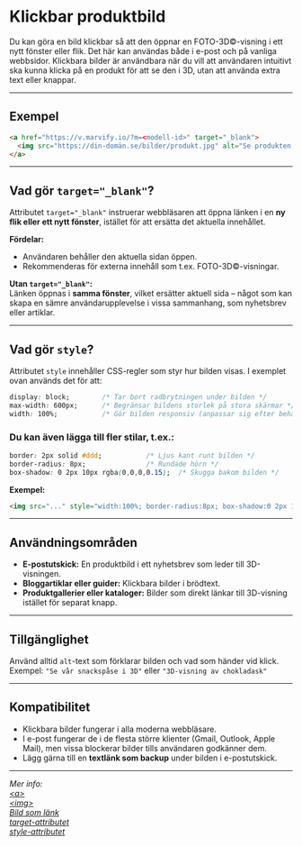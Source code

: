 # Klickbar produktbild

Du kan göra en bild klickbar så att den öppnar en FOTO-3D©-visning i ett nytt fönster eller flik. Det här kan användas både i e-post och på vanliga webbsidor. Klickbara bilder är användbara när du vill att användaren intuitivt ska kunna klicka på en produkt för att se den i 3D, utan att använda extra text eller knappar.

---

## Exempel

```html
<a href="https://v.marvify.io/?m=<modell-id>" target="_blank">
  <img src="https://din-domän.se/bilder/produkt.jpg" alt="Se produkten i 3D" style="display:block; max-width:600px; width:100%;" />
</a>
```

---

## Vad gör `target="_blank"`?

Attributet `target="_blank"` instruerar webbläsaren att öppna länken i en **ny flik eller ett nytt fönster**, istället för att ersätta det aktuella innehållet.

**Fördelar:**
- Användaren behåller den aktuella sidan öppen.
- Rekommenderas för externa innehåll som t.ex. FOTO-3D©-visningar.

**Utan `target="_blank"`:**  
Länken öppnas i **samma fönster**, vilket ersätter aktuell sida – något som kan skapa en sämre användarupplevelse i vissa sammanhang, som nyhetsbrev eller artiklar.

---

## Vad gör `style`?

Attributet `style` innehåller CSS-regler som styr hur bilden visas. I exemplet ovan används det för att:

```css
display: block;        /* Tar bort radbrytningen under bilden */
max-width: 600px;      /* Begränsar bildens storlek på stora skärmar */
width: 100%;           /* Gör bilden responsiv (anpassar sig efter behållaren) */
```

### Du kan även lägga till fler stilar, t.ex.:

```css
border: 2px solid #ddd;           /* Ljus kant runt bilden */
border-radius: 8px;               /* Rundade hörn */
box-shadow: 0 2px 10px rgba(0,0,0,0.15);  /* Skugga bakom bilden */
```

**Exempel:**

```html
<img src="..." style="width:100%; border-radius:8px; box-shadow:0 2px 10px rgba(0,0,0,0.15);" />
```

---

## Användningsområden

- **E-postutskick:** En produktbild i ett nyhetsbrev som leder till 3D-visningen.
- **Bloggartiklar eller guider:** Klickbara bilder i brödtext.
- **Produktgallerier eller kataloger:** Bilder som direkt länkar till 3D-visning istället för separat knapp.

---

## Tillgänglighet

Använd alltid `alt`-text som förklarar bilden och vad som händer vid klick.  
Exempel: `"Se vår snackspåse i 3D"` eller `"3D-visning av chokladask"`

---

## Kompatibilitet

- Klickbara bilder fungerar i alla moderna webbläsare.
- I e-post fungerar de i de flesta större klienter (Gmail, Outlook, Apple Mail), men vissa blockerar bilder tills användaren godkänner dem.
- Lägg gärna till en **textlänk som backup** under bilden i e-postutskick.

---

<em>Mer info:<br>
<a href="https://developer.mozilla.org/en-US/docs/Web/HTML/Element/a">&lt;a&gt;</a><br>
<a href="https://developer.mozilla.org/en-US/docs/Web/HTML/Element/img">&lt;img&gt;</a><br>
<a href="https://developer.mozilla.org/en-US/docs/Web/HTML/Element/img#images-as-links">Bild som länk</a><br>
<a href="https://developer.mozilla.org/en-US/docs/Web/HTML/Element/a#attr-target">target-attributet</a><br>
<a href="https://developer.mozilla.org/en-US/docs/Web/HTML/Global_attributes/style">style-attributet</a>
</em>
